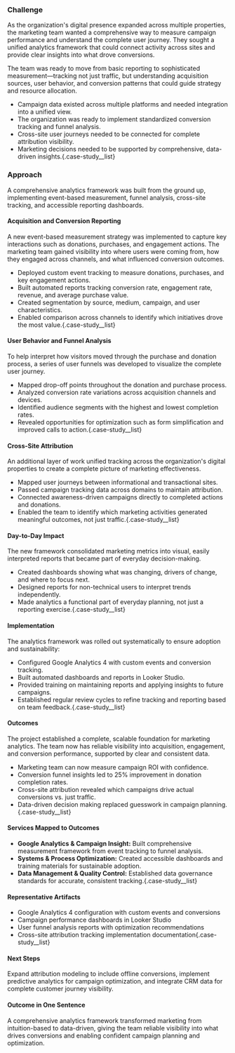 <h3 class="case-study__section-title">Challenge</h3>

As the organization's digital presence expanded across multiple properties, the marketing team wanted a comprehensive way to measure campaign performance and understand the complete user journey. They sought a unified analytics framework that could connect activity across sites and provide clear insights into what drove conversions.

The team was ready to move from basic reporting to sophisticated measurement—tracking not just traffic, but understanding acquisition sources, user behavior, and conversion patterns that could guide strategy and resource allocation.

-   Campaign data existed across multiple platforms and needed integration into a unified view.
-   The organization was ready to implement standardized conversion tracking and funnel analysis.
-   Cross-site user journeys needed to be connected for complete attribution visibility.
-   Marketing decisions needed to be supported by comprehensive, data-driven insights.{.case-study__list}

<h3 class="case-study__section-title">Approach</h3>

A comprehensive analytics framework was built from the ground up, implementing event-based measurement, funnel analysis, cross-site tracking, and accessible reporting dashboards.

<h4 class="case-study__subsection-title">Acquisition and Conversion Reporting</h4>

A new event-based measurement strategy was implemented to capture key interactions such as donations, purchases, and engagement actions. The marketing team gained visibility into where users were coming from, how they engaged across channels, and what influenced conversion outcomes.

-   Deployed custom event tracking to measure donations, purchases, and key engagement actions.
-   Built automated reports tracking conversion rate, engagement rate, revenue, and average purchase value.
-   Created segmentation by source, medium, campaign, and user characteristics.
-   Enabled comparison across channels to identify which initiatives drove the most value.{.case-study__list}

<h4 class="case-study__subsection-title">User Behavior and Funnel Analysis</h4>

To help interpret how visitors moved through the purchase and donation process, a series of user funnels was developed to visualize the complete user journey.

-   Mapped drop-off points throughout the donation and purchase process.
-   Analyzed conversion rate variations across acquisition channels and devices.
-   Identified audience segments with the highest and lowest completion rates.
-   Revealed opportunities for optimization such as form simplification and improved calls to action.{.case-study__list}

<h4 class="case-study__subsection-title">Cross-Site Attribution</h4>

An additional layer of work unified tracking across the organization's digital properties to create a complete picture of marketing effectiveness.

-   Mapped user journeys between informational and transactional sites.
-   Passed campaign tracking data across domains to maintain attribution.
-   Connected awareness-driven campaigns directly to completed actions and donations.
-   Enabled the team to identify which marketing activities generated meaningful outcomes, not just traffic.{.case-study__list}

<h4 class="case-study__subsection-title">Day-to-Day Impact</h4>

The new framework consolidated marketing metrics into visual, easily interpreted reports that became part of everyday decision-making.

-   Created dashboards showing what was changing, drivers of change, and where to focus next.
-   Designed reports for non-technical users to interpret trends independently.
-   Made analytics a functional part of everyday planning, not just a reporting exercise.{.case-study__list}

<h4 class="case-study__subsection-title">Implementation</h4>

The analytics framework was rolled out systematically to ensure adoption and sustainability:

-   Configured Google Analytics 4 with custom events and conversion tracking.
-   Built automated dashboards and reports in Looker Studio.
-   Provided training on maintaining reports and applying insights to future campaigns.
-   Established regular review cycles to refine tracking and reporting based on team feedback.{.case-study__list}

<h4 class="case-study__subsection-title">Outcomes</h4>

The project established a complete, scalable foundation for marketing analytics. The team now has reliable visibility into acquisition, engagement, and conversion performance, supported by clear and consistent data.

-   Marketing team can now measure campaign ROI with confidence.
-   Conversion funnel insights led to 25% improvement in donation completion rates.
-   Cross-site attribution revealed which campaigns drive actual conversions vs. just traffic.
-   Data-driven decision making replaced guesswork in campaign planning.{.case-study__list}

<h4 class="case-study__subsection-title">Services Mapped to Outcomes</h4>

-   **Google Analytics & Campaign Insight:** Built comprehensive measurement framework from event tracking to funnel analysis.
-   **Systems & Process Optimization:** Created accessible dashboards and training materials for sustainable adoption.
-   **Data Management & Quality Control:** Established data governance standards for accurate, consistent tracking.{.case-study__list}

<h4 class="case-study__subsection-title">Representative Artifacts</h4>

-   Google Analytics 4 configuration with custom events and conversions
-   Campaign performance dashboards in Looker Studio
-   User funnel analysis reports with optimization recommendations
-   Cross-site attribution tracking implementation documentation{.case-study__list}

<h4 class="case-study__subsection-title">Next Steps</h4>

Expand attribution modeling to include offline conversions, implement predictive analytics for campaign optimization, and integrate CRM data for complete customer journey visibility.

<h4 class="case-study__subsection-title">Outcome in One Sentence</h4>

A comprehensive analytics framework transformed marketing from intuition-based to data-driven, giving the team reliable visibility into what drives conversions and enabling confident campaign planning and optimization.
